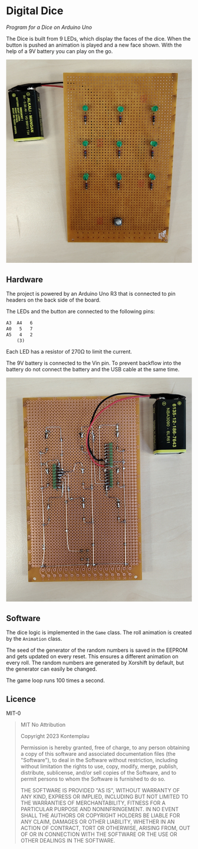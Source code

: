 # Digital Dice
*Program for a Dice on Arduino Uno*

The Dice is built from 9 LEDs, which display the faces of the dice.
When the button is pushed an animation is played and a new face shown.
With the help of a 9V battery you can play on the go.

![Front View](front.jpg)

## Hardware

The project is powered by an Arduino Uno R3 that is connected to pin headers on the back side of the board.

The LEDs and the button are connected to the following pins:

    A3  A4   6
    A0   5   7
    A5   4   2
        (3)

Each LED has a resistor of 270Ω to limit the current.

The 9V battery is connected to the Vin pin.
To prevent backflow into the battery do not connect the battery and the USB cable at the same time.

![Back View](back.jpg)

## Software

The dice logic is implemented in the `Game` class.
The roll animation is created by the `Animation` class.

The seed of the generator of the random numbers is saved in the EEPROM and gets updated on every reset.
This ensures a different animation on every roll.
The random numbers are generated by Xorshift by default, but the generator can easily be changed.

The game loop runs 100 times a second.

## Licence

MIT-0

> MIT No Attribution
>
> Copyright 2023 Kontemplau
>
> Permission is hereby granted, free of charge, to any person obtaining a copy of this software and associated documentation files (the "Software"), to deal in the Software without restriction, including without limitation the rights to use, copy, modify, merge, publish, distribute, sublicense, and/or sell copies of the Software, and to permit persons to whom the Software is furnished to do so.
>
> THE SOFTWARE IS PROVIDED "AS IS", WITHOUT WARRANTY OF ANY KIND, EXPRESS OR IMPLIED, INCLUDING BUT NOT LIMITED TO THE WARRANTIES OF MERCHANTABILITY, FITNESS FOR A PARTICULAR PURPOSE AND NONINFRINGEMENT. IN NO EVENT SHALL THE AUTHORS OR COPYRIGHT HOLDERS BE LIABLE FOR ANY CLAIM, DAMAGES OR OTHER LIABILITY, WHETHER IN AN ACTION OF CONTRACT, TORT OR OTHERWISE, ARISING FROM, OUT OF OR IN CONNECTION WITH THE SOFTWARE OR THE USE OR OTHER DEALINGS IN THE SOFTWARE.
